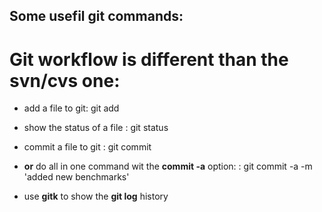 
## Some usefil git commands:

# Git workflow is different than the svn/cvs one: 

 * add a file to git:
   git add <FILE>  

 * show the status of a file 
   : git status <FILE>

 * commit a file to git
   : git commit <FILE>  

 * **or** do all in one command wit the **commit -a** option:
   : git commit -a -m 'added new benchmarks' 


 * use **gitk** to show the **git log** history 

